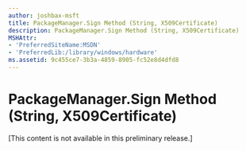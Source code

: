 ```yaml
---
author: joshbax-msft
title: PackageManager.Sign Method (String, X509Certificate)
description: PackageManager.Sign Method (String, X509Certificate)
MSHAttr:
- 'PreferredSiteName:MSDN'
- 'PreferredLib:/library/windows/hardware'
ms.assetid: 9c455ce7-3b3a-4859-8905-fc52e8d4dfd8
---
```


# PackageManager.Sign Method (String, X509Certificate)


\[This content is not available in this preliminary release.\]

 

 






